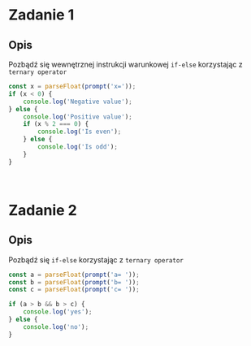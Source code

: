 
# Zadanie 1
## Opis
Pozbądź się wewnętrznej instrukcji warunkowej `if-else` korzystając z `ternary operator`

```javascript
const x = parseFloat(prompt('x='));
if (x < 0) {
    console.log('Negative value');
} else {
    console.log('Positive value');
    if (x % 2 === 0) {
        console.log('Is even');
    } else {
        console.log('Is odd');
    }
}
```
<br/>

# Zadanie 2
## Opis
Pozbądź się `if-else` korzystając z `ternary operator`

```javascript
const a = parseFloat(prompt('a= '));
const b = parseFloat(prompt('b= '));
const c = parseFloat(prompt('c= '));

if (a > b && b > c) {
    console.log('yes');
} else {
    console.log('no');
}
```
<br/>
